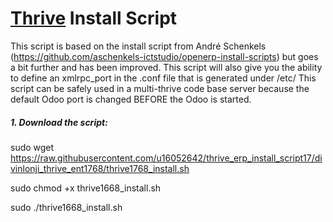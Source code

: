 # [Thrive](https://www.thrivebureau.com "Thrive ERP's Homepage") Install Script

This script is based on the install script from André Schenkels (https://github.com/aschenkels-ictstudio/openerp-install-scripts)
but goes a bit further and has been improved. This script will also give you the ability to define an xmlrpc_port in the .conf file that is generated under /etc/
This script can be safely used in a multi-thrive code base server because the default Odoo port is changed BEFORE the Odoo is started.


##### 1. Download the script:

sudo wget https://raw.githubusercontent.com/u16052642/thrive_erp_install_script17/divinlonji_thrive_ent1768/thrive1768_install.sh

sudo chmod +x thrive1668_install.sh

sudo ./thrive1668_install.sh



